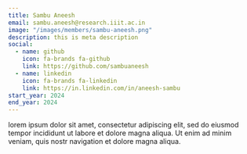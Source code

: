 ```yaml
---
title: Sambu Aneesh
email: sambu.aneesh@research.iiit.ac.in
image: "/images/members/sambu-aneesh.png"
description: this is meta description
social:
  - name: github
    icon: fa-brands fa-github
    link: https://github.com/sambuaneesh
  - name: linkedin
    icon: fa-brands fa-linkedin
    link: https://in.linkedin.com/in/aneesh-sambu
start_year: 2024
end_year: 2024
---
```


lorem ipsum dolor sit amet, consectetur adipiscing elit, sed do eiusmod tempor incididunt ut labore et dolore magna aliqua. Ut enim ad minim veniam, quis nostr navigation et dolore magna aliqua.
